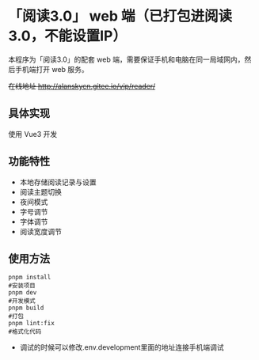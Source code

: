 # 「阅读3.0」 web 端（已打包进阅读3.0，不能设置IP）

本程序为「阅读3.0」的配套 web 端，需要保证手机和电脑在同一局域网内，然后手机端打开 web 服务。

~~在线地址 http://alanskycn.gitee.io/vip/reader/~~

## 具体实现

使用 Vue3 开发

## 功能特性

- 本地存储阅读记录与设置
- 阅读主题切换
- 夜间模式
- 字号调节
- 字体调节
- 阅读宽度调节

## 使用方法

```shell
pnpm install
#安装项目
pnpm dev
#开发模式
pnpm build
#打包
pnpm lint:fix
#格式化代码
```

- 调试的时候可以修改.env.development里面的地址连接手机端调试

